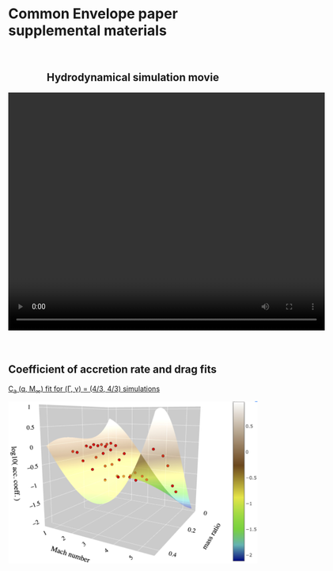 # Common Envelope paper supplemental materials
<br>
<center>
<h2>
Hydrodynamical simulation movie
</h2>
<video width="640" height="480" controls>
<source src="hydro_sim_q0pt1_erho0pt47_movie.mp4" type="video/mp4">
</video>
</center>
<br>
<br>

<h2>
Coefficient of accretion rate and drag fits
</h2>

<a href="logmdot3_fit_to_runs_g43_nolfs.html">C<sub>a</sub> (q, M<sub>&infin;</sub>) fit for (&Gamma;, &gamma;) = (4/3, 4/3) simulations</a>
<br>
<center>
<a href="logmdot3_fit_to_runs_g43_nolfs.html"><img src="logmdot_order3_g43.jpg" alt="C_a g43" class="inline"/>
<br>
<br>
